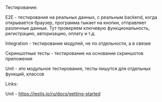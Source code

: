 Тестирование:

E2E - тестирование на реальных данных, c реальным backend, когда открывается браузер, программа тыкает на кнопки, отправляет различные данные. Тут проверяем ключевую функциональность, регистрацию, авторизацию, оплату и т.д.

Integration - тестирование модулей, не по отдельности, а в связке

Скриншотные тесты - тестирование на основании скриншотов приложения

Unit - это модульное тестирование, тесты пишутся для отдельных функций, классов

Links:

Unit - https://jestjs.io/ru/docs/getting-started
